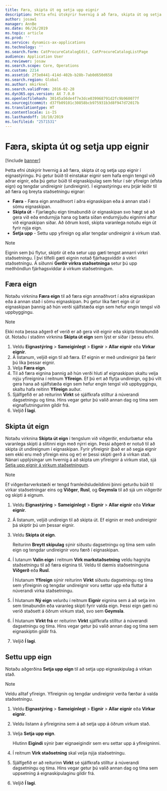 ```yaml
---
title: Færa, skipta út og setja upp eignir
description: Þetta efni útskýrir hvernig á að færa, skipta út og setja upp eignir í eignastýringu.
author: josaw1
manager: AnnBe
ms.date: 06/26/2019
ms.topic: article
ms.prod: ''
ms.service: dynamics-ax-applications
ms.technology: ''
ms.search.form: CatProcureCatalogEdit, CatProcureCatalogListPage
audience: Application User
ms.reviewer: josaw
ms.search.scope: Core, Operations
ms.custom: 2214
ms.assetid: 2f3e0441-414d-402b-b28b-7ab0d650d658
ms.search.region: Global
ms.author: mkirknel
ms.search.validFrom: 2016-02-28
ms.dyn365.ops.version: AX 7.0.0
ms.openlocfilehash: 30145a56de4f7e3dce039968791d2fc9b960077f
ms.sourcegitcommit: d37fb09101c30858bcb975931b3d8f947d72017b
ms.translationtype: HT
ms.contentlocale: is-IS
ms.lasthandoff: 10/10/2019
ms.locfileid: "2571531"
---
```

# <a name="move-replace-and-install-assets"></a>Færa, skipta út og setja upp eignir

[!include [banner](../../includes/banner.md)]

 

Þetta efni útskýrir hvernig á að færa, skipta út og setja upp eignir í eignastýringu. Þú getur búið til einstakar eignir sem hafa engin tengsl við aðrar eignir, eða þú getur búið til eignaskipulag sem felur í sér yfireign (efsta eign) og tengdar undireignir (undireignir). Í eignastýringu eru þrjár leiðir til að færa og breyta staðsetningu eignar:

- **Færa** - Færa eign annaðhvort í aðra eignaskipan eða á annan stað í sömu eignaskipan.
- **Skipta út** - Fjarlægðu eign tímabundið úr eignaskipan svo hægt sé að gera við eða endurnýja hana og bæta síðan endurnýjuðu eigninni aftur við eignaskipan síðar. Að öðrum kosti, skipta varanlega notuðu eign út fyrir nýja eign.
- **Setja upp** - Settu upp yfireign og allar tengdar undireignir á virkum stað.

> [!NOTE]
> Eignin sem þú flytur, skiptir út eða setur upp gæti tengst annarri virkri staðsetningu. Í því tilfelli gæti eignin notað fjárhagsvíddir á virkri staðsetningu. Á síðunni **Gerðir virkra staðsetninga** setur þú upp meðhöndlun fjárhagsvíddar á virkum staðsetningum.

## <a name="move-asset"></a>Færa eign

Notaðu virknina **Færa eign** til að færa eign annaðhvort í aðra eignaskipan eða á annan stað í sömu eignaskipan. Þú getur líka fært eign út úr eignaskipan þannig að hún verði sjálfstæða eign sem hefur engin tengsl við uppbyggingu.

> [!NOTE]
> Ekki nota þessa aðgerð ef verið er að gera við eignir eða skipta tímabundið út. Notaðu í staðinn virknina **Skipta út eign** sem lýst er síðar í þessu efni.

1. Veldu **Eignastýring** \> **Sameiginlegt** \> **Eignir** \> **Allar eignir** eða **Virkar eignir**.
2. Á listanum, veljið eign til að færa. Ef eignin er með undireignir þá færir þú líka þessar eignir.
3. Velja **Færa eign**.
4. Til að færa eignina þannig að hún verði hluti af eignaskipan skaltu velja nýju yfireignina í reitnum **Yfireign**. Ef þú ert að flytja undireign, og þú vilt gera hana að sjálfstæða eign sem hefur engin tengsl við uppbyggingu, skaltu hafa reitinn **Yfireign** auður.
5. Sjálfgefið er að reiturinn **Virkt** sé sjálfkrafa stilltur á núverandi dagsetningu og tíma. Hins vegar getur þú valið annan dag og tíma sem eignaflutningurinn gildir frá.
6. Veljið **Í lagi**.

## <a name="replace-asset"></a>Skipta út eign

Notaðu virknina **Skipta út eign** í tengslum við viðgerðir, endurbætur eða varanlega skipti á slitinni eign með nýrri eign. Þessi aðgerð er notuð til að skipta út undireignum í eignaskipan. Fyrir yfireignir (það er að segja eignir sem ekki eru með yfireign eins og er) er þessi skipti gerð á virkan stað. Nánari upplýsingar um hvernig á að skipta um yfireignir á virkum stað, sjá [Setja upp eignir á virkum staðsetningum](../functional-locations/install-objects-on-functional-locations.md).

> [!NOTE]
> Ef viðgerðarverkstæði er tengd framleiðsludeildinni þinni geturðu búið til virkar staðsetningar eins og **Viðger**, **Rusl**, og **Geymsla** til að sjá um viðgerðir og skipti á eignum.

1. Veldu **Eignastýring** \> **Sameiginlegt** \> **Eignir** \> **Allar eignir** eða **Virkar eignir**.
2. Á listanum, veljið undireign til að skipta út. Ef eignin er með undireignir þá skiptir þú um þessar eignir.
3. Veldu **Skipta út eign**.

    Reiturinn **Breytt skipulag** sýnir síðustu dagsetningu og tíma sem valin eign og tengdar undireignir voru færð í eignaskipan.

4. Í lutanum **Valin eign** í reitnum **Virk markstaðsetning** veldu hagnýta staðsetningu til að færa eignina til. Veldu til dæmis staðsetninguna **Viðgerð** eða **Rusl**.

    Í hlutanum **Yfireign** sýnir reiturinn **Virkt** síðustu dagsetningu og tíma sem yfireignin og tengdar undireignir voru settar upp eða fluttar á núverandi virka staðsetningu.

5. Í hlutanum **Ný eign** velurðu í reitnum **Eignir** eignina sem á að setja inn sem tímabundin eða varanleg skipti fyrir valda eign. Þessi eign gæti nú verið staðsett á öðrum virkum stað, svo sem **Geymsla**.
7. Í hlutanum **Virkt frá** er reiturinn **Virkt** sjálfkrafa stilltur á núverandi dagsetningu og tíma. Hins vegar getur þú valið annan dag og tíma sem eignaskiptin gildir frá.
8. Veljið **Í lagi**.

## <a name="install-asset"></a>Settu upp eign

Notaðu aðgerðina **Setja upp eign** til að setja upp eignaskipulag á virkan stað.

> [!NOTE]
> Veldu alltaf yfireign. Yfireignin og tengdar undireignir verða færðar á valda staðsetningu.

1. Veldu **Eignastýring** \> **Sameiginlegt** \> **Eignir** \> **Allar eignir** eða **Virkar eignir**.
2. Veldu listann á yfireignina sem á að setja upp á öðrum virkum stað.
3. Velja **Setja upp eign**.

    Hlutinn **Eigindi** sýnir þær eignaeigindir sem eru settar upp á yfireigninni.

4. Í reitnum **Virk staðsetning** skal velja nýja staðsetningu.
5. Sjálfgefið er að reiturinn **Virkt** sé sjálfkrafa stilltur á núverandi dagsetningu og tíma. Hins vegar getur þú valið annan dag og tíma sem uppsetning á eignaskipulaginu gildir frá.
6. Veljið **Í lagi**.
